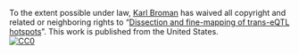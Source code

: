 To the extent possible under law,
[Karl Broman](http://github.com/kbroman)
has waived all copyright and related or neighboring rights to
&ldquo;[Dissection and fine-mapping of trans-eQTL hotspots](https://github.com/kbroman/Talk_TransHotspots)&rdquo;.
This work is published from the United States.
<br/>
[![CC0](http://i.creativecommons.org/p/zero/1.0/88x31.png)](http://creativecommons.org/publicdomain/zero/1.0/)
